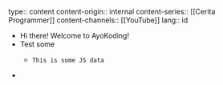 type:: content
content-origin:: internal
content-series:: [[Cerita Programmer]]
content-channels:: [[YouTube]]
lang:: id

- Hi there! Welcome to AyoKoding!
- Test some
	- ```
	  This is some JS data
	  ```
-
